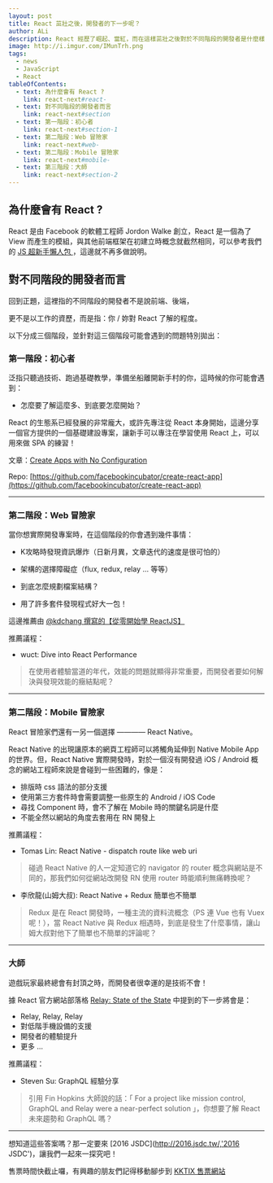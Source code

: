 ```yaml
---
layout: post
title: React 茁壯之後，開發者的下一步呢？
author: ALi
description: React 經歷了崛起、當紅，而在這樣茁壯之後對於不同階段的開發者是什麼樣的挑戰？
image: http://i.imgur.com/IMunTrh.png
tags:
  - news
  - JavaScript
  - React
tableOfContents:
  - text: 為什麼會有 React ?
    link: react-next#react-
  - text: 對不同階段的開發者而言
    link: react-next#section
  - text: 第一階段：初心者
    link: react-next#section-1
  - text: 第二階段：Web 冒險家
    link: react-next#web-
  - text: 第二階段：Mobile 冒險家
    link: react-next#mobile-
  - text: 第三階段：大師
    link: react-next#section-2
---
```


## 為什麼會有 React ?

React 是由 Facebook 的軟體工程師 Jordon Walke 創立，React 是一個為了 View 而產生的模組，與其他前端框架在初建立時概念就截然相同，可以參考我們的 [JS 超新手懶人包
](http://blog.jsdc.tw/2016/08/21/jsdc2016-beginner-pack)，這邊就不再多做說明。


## 對不同階段的開發者而言

回到正題，這裡指的不同階段的開發者不是說前端、後端，

更不是以工作的資歷，而是指：你 / 妳對 React 了解的程度。

以下分成三個階段，並針對這三個階段可能會遇到的問題特別拋出：


### 第一階段：初心者

泛指只聽過技術、跑過基礎教學，準備坐船離開新手村的你，這時候的你可能會遇到：

- 怎麼要了解這麼多、到底要怎麼開始？

React 的生態系已經發展的非常龐大，或許先專注從 React 本身開始，這邊分享一個官方提供的一個基礎建設專案，讓新手可以專注在學習使用 React 上，可以用來做 SPA 的練習！

文章：[Create Apps with No Configuration](https://facebook.github.io/react/blog/2016/07/22/create-apps-with-no-configuration.html)

Repo: [https://github.com/facebookincubator/create-react-app](https://github.com/facebookincubator/create-react-app)

- - - -

### 第二階段：Web 冒險家

當你想實際開發專案時，在這個階段的你會遇到幾件事情：

  - K攻略時發現資訊爆炸（日新月異，文章迭代的速度是很可怕的）

  - 架構的選擇障礙症（flux, redux, relay ... 等等）

  - 到底怎麼規劃檔案結構？

  - 用了許多套件發現程式好大一包！


這邊推薦由 [@kdchang 撰寫的【從零開始學 ReactJS】](https://www.gitbook.com/book/kdchang/react101/details)


推薦議程：

- wuct: Dive into React Performance

> 在使用者體驗當道的年代，效能的問題就顯得非常重要，而開發者要如何解決與發現效能的癥結點呢？

- - - -

### 第二階段：Mobile 冒險家

React 冒險家們還有一另一個選擇 ———— React Native。

React Native 的出現讓原本的網頁工程師可以將觸角延伸到 Native Mobile App 的世界。但，React Native 實際開發時，對於一個沒有開發過 iOS / Android 概念的網站工程師來說是會碰到一些困難的，像是：

- 排版時 css 語法的部分支援
- 使用第三方套件時會需要調整一些原生的 Android / iOS Code
- 尋找 Component 時，會不了解在 Mobile 時的關鍵名詞是什麼
- 不能全然以網站的角度去套用在 RN 開發上

推薦議程：

- Tomas Lin: React Native - dispatch route like web uri

> 碰過 React Native 的人一定知道它的 navigator 的 router 概念與網站是不同的，那我們如何從網站改開發 RN 使用 router 時能順利無痛轉換呢？


- 李欣龍(山姆大叔): React Native + Redux 簡單也不簡單

> Redux 是在 React 開發時，一種主流的資料流概念（PS 連 Vue 也有 Vuex 呢！），當 React Native 與 Redux 相遇時，到底是發生了什麼事情，讓山姆大叔對他下了簡單也不簡單的評論呢？

- - - -


### 大師

遊戲玩家最終總會有封頂之時，而開發者很幸運的是技術不會！

據 React 官方網站部落格 [Relay: State of the State](https://facebook.github.io/react/blog/2016/08/05/relay-state-of-the-state.html#whats-next) 中提到的下一步將會是：

- Relay, Relay, Relay
- 對低階手機設備的支援
- 開發者的體驗提升
- 更多 ...

推薦議程：

- Steven Su: GraphQL 經驗分享

> 引用 Fin Hopkins 大師說的話：「 For a project like mission control, GraphQL and Relay were a near-perfect solution 」，你想要了解 React 未來趨勢和 GraphQL 嗎？

- - - -

想知道這些答案嗎？那一定要來 [2016 JSDC](http://2016.jsdc.tw/,'2016 JSDC')，讓我們一起來一探究吧！

售票時間快截止囉，有興趣的朋友們記得移動腳步到 [KKTIX 售票網站](http://jsdc-tw.kktix.cc/events/jsdc2016, '售票於 9/16 截止')
